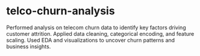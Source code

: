 # telco-churn-analysis
Performed analysis on telecom churn data to identify key factors driving customer attrition. Applied data cleaning, categorical encoding, and feature scaling. Used EDA and visualizations to uncover churn patterns and business insights.
